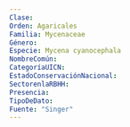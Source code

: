 ```yaml
---
Clase: 
Orden: Agaricales
Familia: Mycenaceae
Género: 
Especie: Mycena cyanocephala
NombreComún: 
CategoríaUICN: 
EstadoConservaciónNacional: 
SectorenlaRBHH: 
Presencia: 
TipoDeDato: 
Fuente: "Singer"
---
```

